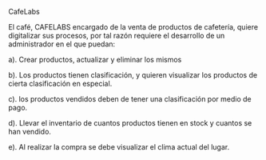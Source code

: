 CafeLabs

El café, CAFELABS encargado de la venta de productos de cafetería,
quiere digitalizar sus procesos, por tal razón requiere el desarrollo
de un administrador en el que puedan:


a). Crear productos, actualizar y eliminar los mismos


b). Los productos tienen clasificación, y quieren visualizar los
productos de cierta clasificación en especial.


c). los productos vendidos deben de tener una clasificación por medio
de pago.


d). Llevar el inventario de cuantos productos tienen en stock y
cuantos se han vendido.


e). Al realizar la compra se debe visualizar el clima actual del
lugar.